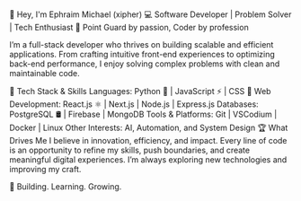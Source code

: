 👋 Hey, I'm Ephraim Michael (xipher)
💻 Software Developer | Problem Solver | Tech Enthusiast
🏀 Point Guard by passion, Coder by profession

I’m a full-stack developer who thrives on building scalable and efficient applications. From crafting intuitive front-end experiences to optimizing back-end performance, I enjoy solving complex problems with clean and maintainable code.

🚀 Tech Stack & Skills
Languages: Python 🐍 | JavaScript ⚡ | CSS 🎨
Web Development: React.js ⚛️ | Next.js | Node.js | Express.js
Databases: PostgreSQL 🛢 | Firebase | MongoDB
Tools & Platforms: Git | VSCodium | Docker | Linux
Other Interests: AI, Automation, and System Design
🏆 What Drives Me
I believe in innovation, efficiency, and impact. Every line of code is an opportunity to refine my skills, push boundaries, and create meaningful digital experiences. I’m always exploring new technologies and improving my craft.

🚀 Building. Learning. Growing.
